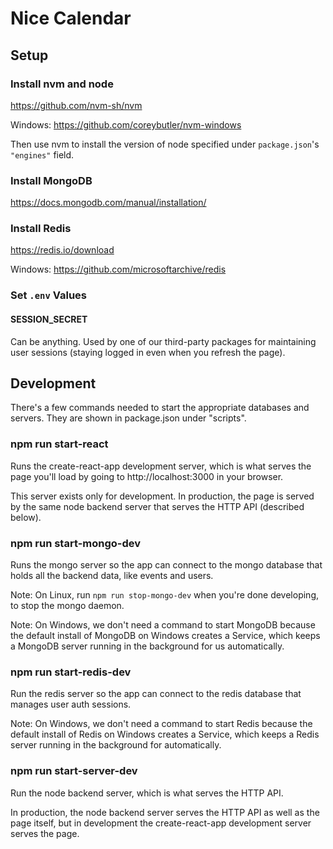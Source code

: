 # Nice Calendar

## Setup

### Install nvm and node

https://github.com/nvm-sh/nvm

Windows: https://github.com/coreybutler/nvm-windows

Then use nvm to install the version of node specified under `package.json`'s `"engines"` field.

### Install MongoDB

https://docs.mongodb.com/manual/installation/

### Install Redis

https://redis.io/download

Windows: https://github.com/microsoftarchive/redis

### Set `.env` Values

#### SESSION_SECRET

Can be anything. Used by one of our third-party packages for maintaining user sessions (staying logged in even when you refresh the page).

## Development

There's a few commands needed to start the appropriate databases and servers. They are shown in package.json under "scripts".

### npm run start-react

Runs the create-react-app development server, which is what serves the page you'll load by going to http://localhost:3000 in your browser.

This server exists only for development. In production, the page is served by the same node backend server that serves the HTTP API (described below).

### npm run start-mongo-dev

Runs the mongo server so the app can connect to the mongo database that holds all the backend data, like events and users.

Note: On Linux, run `npm run stop-mongo-dev` when you're done developing, to stop the mongo daemon.

Note: On Windows, we don't need a command to start MongoDB because the default install of MongoDB on Windows creates a Service, which keeps a MongoDB server running in the background for us automatically.

### npm run start-redis-dev

Run the redis server so the app can connect to the redis database that manages user auth sessions.

Note: On Windows, we don't need a command to start Redis because the default install of Redis on Windows creates a Service, which keeps a Redis server running in the background for automatically.

### npm run start-server-dev

Run the node backend server, which is what serves the HTTP API.

In production, the node backend server serves the HTTP API as well as the page itself, but in development the create-react-app development server serves the page.
